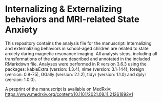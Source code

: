 # Internalizing & Externalizing behaviors and MRI-related State Anxiety

This repository contains the analysis file for the manuscript: Internalizing and externalizing behaviors in school-aged children are related to state anxiety during magnetic resonance imaging. All analysis steps, including all transformations of the data are described and annotated in the included RMarkdown file. Analyses were performed in R version 3.6.3 using the packages: kableExtra (version: 1.3.4), nlme (version: 3.1-144), foreign (version: 0.8-75), GGally (version: 2.1.2), tidyr (version: 1.1.0) and dplyr (version: 1.0.0).

A preprint of the manuscript is available on MedRxiv: https://www.medrxiv.org/content/10.1101/2021.08.11.21261892v1
